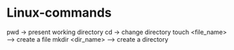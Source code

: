 # Linux-commands
pwd -> present working directory
cd -> change directory
touch <file_name>  --> create a file
mkdir <dir_name>  --> create a directory
